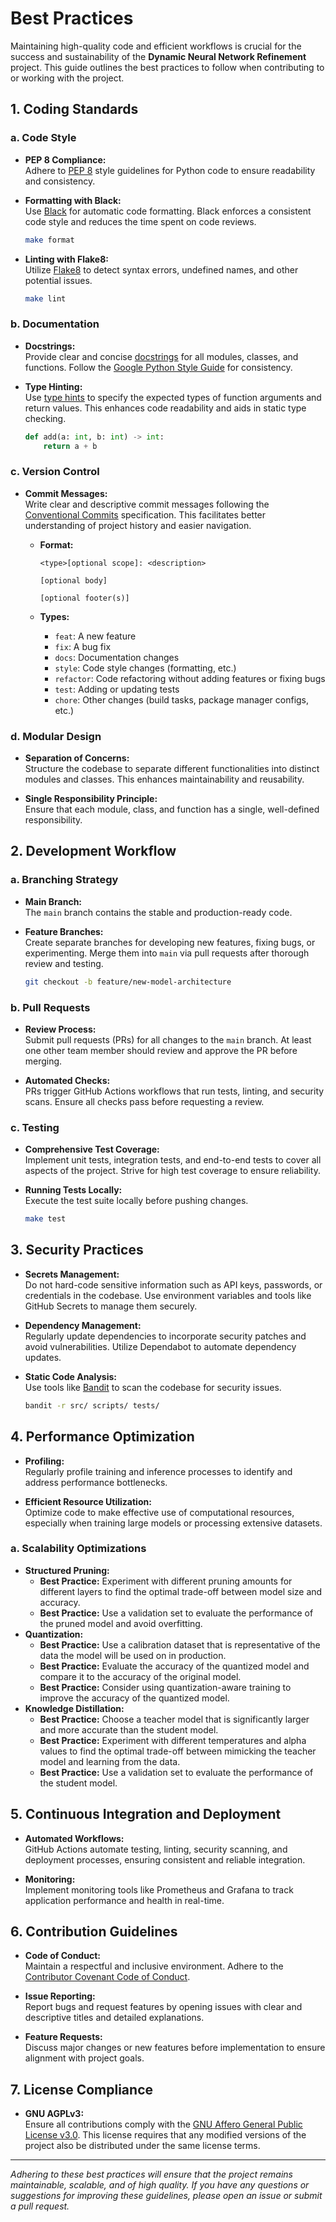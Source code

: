 # Best Practices

Maintaining high-quality code and efficient workflows is crucial for the success and sustainability of the **Dynamic Neural Network Refinement** project. This guide outlines the best practices to follow when contributing to or working with the project.

## 1. Coding Standards

### a. Code Style

- **PEP 8 Compliance:**  
  Adhere to [PEP 8](https://pep8.org/) style guidelines for Python code to ensure readability and consistency.
  
- **Formatting with Black:**  
  Use [Black](https://black.readthedocs.io/en/stable/) for automatic code formatting. Black enforces a consistent code style and reduces the time spent on code reviews.
  
  ```bash
  make format
  ````

- **Linting with Flake8:**  
    Utilize [Flake8](https://flake8.pycqa.org/en/latest/) to detect syntax errors, undefined names, and other potential issues.
    
    ```bash
    make lint
    ```
    

### b. Documentation

- **Docstrings:**  
    Provide clear and concise [docstrings](https://www.python.org/dev/peps/pep-0257/) for all modules, classes, and functions. Follow the [Google Python Style Guide](https://google.github.io/styleguide/pyguide.html#38-comments-and-docstrings) for consistency.
    
- **Type Hinting:**  
    Use [type hints](https://docs.python.org/3/library/typing.html) to specify the expected types of function arguments and return values. This enhances code readability and aids in static type checking.
    
    ```python
    def add(a: int, b: int) -> int:
        return a + b
    ```
    

### c. Version Control

- **Commit Messages:**  
    Write clear and descriptive commit messages following the [Conventional Commits](https://www.conventionalcommits.org/en/v1.0.0/) specification. This facilitates better understanding of project history and easier navigation.
    
    - **Format:**
        
        ```
        <type>[optional scope]: <description>
        
        [optional body]
        
        [optional footer(s)]
        ```
        
    - **Types:**
        
        - `feat`: A new feature
        - `fix`: A bug fix
        - `docs`: Documentation changes
        - `style`: Code style changes (formatting, etc.)
        - `refactor`: Code refactoring without adding features or fixing bugs
        - `test`: Adding or updating tests
        - `chore`: Other changes (build tasks, package manager configs, etc.)

### d. Modular Design

- **Separation of Concerns:**  
    Structure the codebase to separate different functionalities into distinct modules and classes. This enhances maintainability and reusability.
    
- **Single Responsibility Principle:**  
    Ensure that each module, class, and function has a single, well-defined responsibility.
    

## 2. Development Workflow

### a. Branching Strategy

- **Main Branch:**  
    The `main` branch contains the stable and production-ready code.
    
- **Feature Branches:**  
    Create separate branches for developing new features, fixing bugs, or experimenting. Merge them into `main` via pull requests after thorough review and testing.
    
    ```bash
    git checkout -b feature/new-model-architecture
    ```
    

### b. Pull Requests

- **Review Process:**  
    Submit pull requests (PRs) for all changes to the `main` branch. At least one other team member should review and approve the PR before merging.
    
- **Automated Checks:**  
    PRs trigger GitHub Actions workflows that run tests, linting, and security scans. Ensure all checks pass before requesting a review.
    

### c. Testing

- **Comprehensive Test Coverage:**  
    Implement unit tests, integration tests, and end-to-end tests to cover all aspects of the project. Strive for high test coverage to ensure reliability.
    
- **Running Tests Locally:**  
    Execute the test suite locally before pushing changes.
    
    ```bash
    make test
    ```
    

## 3. Security Practices

- **Secrets Management:**  
    Do not hard-code sensitive information such as API keys, passwords, or credentials in the codebase. Use environment variables and tools like GitHub Secrets to manage them securely.
    
- **Dependency Management:**  
    Regularly update dependencies to incorporate security patches and avoid vulnerabilities. Utilize Dependabot to automate dependency updates.
    
- **Static Code Analysis:**  
    Use tools like [Bandit](https://bandit.readthedocs.io/en/latest/) to scan the codebase for security issues.
    
    ```bash
    bandit -r src/ scripts/ tests/
    ```
    

## 4. Performance Optimization

- **Profiling:**  
    Regularly profile training and inference processes to identify and address performance bottlenecks.
    
- **Efficient Resource Utilization:**  
    Optimize code to make effective use of computational resources, especially when training large models or processing extensive datasets.

### a. Scalability Optimizations

- **Structured Pruning:**
    - **Best Practice:** Experiment with different pruning amounts for different layers to find the optimal trade-off between model size and accuracy.
    - **Best Practice:** Use a validation set to evaluate the performance of the pruned model and avoid overfitting.
- **Quantization:**
    - **Best Practice:** Use a calibration dataset that is representative of the data the model will be used on in production.
    - **Best Practice:** Evaluate the accuracy of the quantized model and compare it to the accuracy of the original model.
    - **Best Practice:** Consider using quantization-aware training to improve the accuracy of the quantized model.
- **Knowledge Distillation:**
    - **Best Practice:** Choose a teacher model that is significantly larger and more accurate than the student model.
    - **Best Practice:** Experiment with different temperatures and alpha values to find the optimal trade-off between mimicking the teacher model and learning from the data.
    - **Best Practice:** Use a validation set to evaluate the performance of the student model.
    

## 5. Continuous Integration and Deployment

- **Automated Workflows:**  
    GitHub Actions automate testing, linting, security scanning, and deployment processes, ensuring consistent and reliable integration.
    
- **Monitoring:**  
    Implement monitoring tools like Prometheus and Grafana to track application performance and health in real-time.
    

## 6. Contribution Guidelines

- **Code of Conduct:**  
    Maintain a respectful and inclusive environment. Adhere to the [Contributor Covenant Code of Conduct](https://www.contributor-covenant.org/version/2/0/code_of_conduct/).
    
- **Issue Reporting:**  
    Report bugs and request features by opening issues with clear and descriptive titles and detailed explanations.
    
- **Feature Requests:**  
    Discuss major changes or new features before implementation to ensure alignment with project goals.
    

## 7. License Compliance

- **GNU AGPLv3:**  
    Ensure all contributions comply with the [GNU Affero General Public License v3.0](https://chatgpt.com/c/license_information.md). This license requires that any modified versions of the project also be distributed under the same license terms.

---

_Adhering to these best practices will ensure that the project remains maintainable, scalable, and of high quality. If you have any questions or suggestions for improving these guidelines, please open an issue or submit a pull request._
